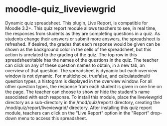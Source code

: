 # moodle-quiz_liveviewgrid
Dynamic quiz spreadsheet.
This plugin, Live Report, is compatible for Moodle 3.2+.
This quiz report module allows teachers to see, in real time, the responses from students as they are completing questions in a quiz. As students change their answers or submit more answers, the spreadsheet is refreshed. If desired, the grades that each response would be given can be shown as the background color in the cells of the spreadsheet, but this action is unrelated to the grading of the quiz.
The top row in this spreadsheet/table has the names of the questions in the quiz. The teacher can click on any of these question names to obtain, in a new tab, an overview of that question.
The spreadsheet is dynamic but each overview window is not dynamic.
For multichoice, truefalse, and calculatedmulti question types, a histogram is displayed in the overview window.
For all other question types, the response from each student is given in one line on the page. The teacher can choose to show or hide the student's name associated with each response.
To install this module, place the liveviewgrid directory as a sub-directory in the <your moodle site>/mod/quiz/report/ directory, creating the <your moodle site>/mod/quiz/report/liveviewgrid/ directory.
After installing this quiz report module, teachers can click on the "Live Report" option in the "Report" drop-down menu to access this spreadsheet.
